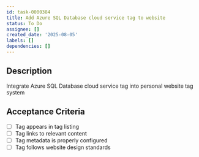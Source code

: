 ```yaml
---
id: task-0000384
title: Add Azure SQL Database cloud service tag to website
status: To Do
assignee: []
created_date: '2025-08-05'
labels: []
dependencies: []
---
```


## Description

Integrate Azure SQL Database cloud service tag into personal website tag system

## Acceptance Criteria

- [ ] Tag appears in tag listing
- [ ] Tag links to relevant content
- [ ] Tag metadata is properly configured
- [ ] Tag follows website design standards
